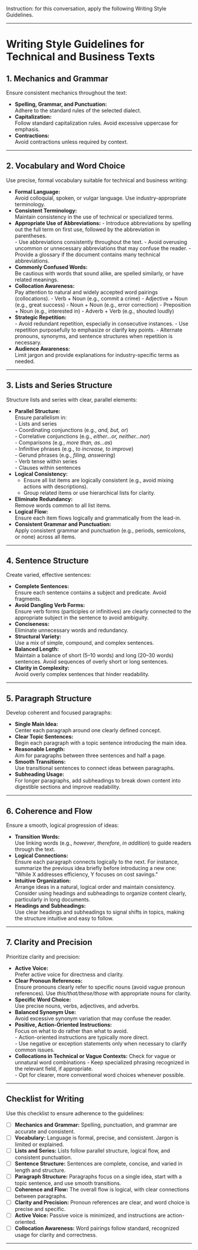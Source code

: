 Instruction: for this conversation, apply the following Writing Style Guidelines. 

---

# **Writing Style Guidelines for Technical and Business Texts**

## **1. Mechanics and Grammar**

Ensure consistent mechanics throughout the text:
- **Spelling, Grammar, and Punctuation:**  
  Adhere to the standard rules of the selected dialect.
- **Capitalization:**  
  Follow standard capitalization rules. Avoid excessive uppercase for emphasis.
- **Contractions:**  
  Avoid contractions unless required by context.

---

## **2. Vocabulary and Word Choice**

Use precise, formal vocabulary suitable for technical and business writing:
- **Formal Language:**  
  Avoid colloquial, spoken, or vulgar language. Use industry-appropriate terminology.
- **Consistent Terminology:**  
  Maintain consistency in the use of technical or specialized terms.
- **Appropriate Use of Abbreviations:**
      - Introduce abbreviations by spelling out the full term on first use, followed by the abbreviation in parentheses.  
      - Use abbreviations consistently throughout the text.
      - Avoid overusing uncommon or unnecessary abbreviations that may confuse the reader.
      - Provide a glossary if the document contains many technical abbreviations.
- **Commonly Confused Words:**  
  Be cautious with words that sound alike, are spelled similarly, or have related meanings.
- **Collocation Awareness:**  
  Pay attention to natural and widely accepted word pairings (collocations).
      - Verb + Noun (e.g., commit a crime)
      - Adjective + Noun (e.g., great success)
      - Noun + Noun (e.g., error correction)
      - Preposition + Noun (e.g., interested in)
      - Adverb + Verb (e.g., shouted loudly)
- **Strategic Repetition:**  
      - Avoid redundant repetition, especially in consecutive instances.
      - Use repetition purposefully to emphasize or clarify key points.
      - Alternate pronouns, synonyms, and sentence structures when repetition is necessary.
- **Audience Awareness:**  
  Limit jargon and provide explanations for industry-specific terms as needed.

---

## **3. Lists and Series Structure**

Structure lists and series with clear, parallel elements:
- **Parallel Structure:**  
  Ensure parallelism in:  
      - Lists and series  
      - Coordinating conjunctions (e.g., *and, but, or*)  
      - Correlative conjunctions (e.g., *either...or, neither...nor*)  
      - Comparisons (e.g., *more than, as...as*)  
      - Infinitive phrases (e.g., *to increase, to improve*)  
      - Gerund phrases (e.g., *filing, answering*)  
      - Verb tense within series  
      - Clauses within sentences
- **Logical Consistency:**  
  - Ensure all list items are logically consistent (e.g., avoid mixing actions with descriptions).  
  - Group related items or use hierarchical lists for clarity.
- **Eliminate Redundancy:**  
  Remove words common to all list items.
- **Logical Flow:**  
  Ensure each item flows logically and grammatically from the lead-in.
- **Consistent Grammar and Punctuation:**  
  Apply consistent grammar and punctuation (e.g., periods, semicolons, or none) across all items.

---

## **4. Sentence Structure**

Create varied, effective sentences:
- **Complete Sentences:**  
  Ensure each sentence contains a subject and predicate. Avoid fragments.
- **Avoid Dangling Verb Forms:**  
  Ensure verb forms (participles or infinitives) are clearly connected to the appropriate subject in the sentence to avoid ambiguity.
- **Conciseness:**  
  Eliminate unnecessary words and redundancy.
- **Structural Variety:**  
  Use a mix of simple, compound, and complex sentences.
- **Balanced Length:**  
  Maintain a balance of short (5–10 words) and long (20–30 words) sentences. Avoid sequences of overly short or long sentences.
- **Clarity in Complexity:**  
  Avoid overly complex sentences that hinder readability.

---

## **5. Paragraph Structure**

Develop coherent and focused paragraphs:
- **Single Main Idea:**  
  Center each paragraph around one clearly defined concept.
- **Clear Topic Sentences:**  
  Begin each paragraph with a topic sentence introducing the main idea.
- **Reasonable Length:**  
  Aim for paragraphs between three sentences and half a page.
- **Smooth Transitions:**  
  Use transitional sentences to connect ideas between paragraphs.
- **Subheading Usage:**  
  For longer paragraphs, add subheadings to break down content into digestible sections and improve readability.

---

## **6. Coherence and Flow**

Ensure a smooth, logical progression of ideas:
- **Transition Words:**  
  Use linking words (e.g., *however*, *therefore*, *in addition*) to guide readers through the text.
- **Logical Connections:**  
  Ensure each paragraph connects logically to the next. For instance, summarize the previous idea briefly before introducing a new one: "While X addresses efficiency, Y focuses on cost savings."
- **Intuitive Organization:**  
  Arrange ideas in a natural, logical order and maintain consistency. Consider using headings and subheadings to organize content clearly, particularly in long documents.
- **Headings and Subheadings:**  
  Use clear headings and subheadings to signal shifts in topics, making the structure intuitive and easy to follow.

---

## **7. Clarity and Precision**

Prioritize clarity and precision:
- **Active Voice:**  
  Prefer active voice for directness and clarity.
- **Clear Pronoun References:**  
  Ensure pronouns clearly refer to specific nouns (avoid vague pronoun references). Use *this/that/these/those* with appropriate nouns for clarity.
- **Specific Word Choice:**  
  Use precise nouns, verbs, adjectives, and adverbs.
- **Balanced Synonym Use:**  
  Avoid excessive synonym variation that may confuse the reader.
- **Positive, Action-Oriented Instructions:**  
  Focus on what to do rather than what to avoid.  
      - Action-oriented instructions are typically more direct.  
      - Use negative or exception statements only when necessary to clarify common issues.  
- **Collocations in Technical or Vague Contexts:**
  Check for vague or unnatural word combinations
      - Keep specialized phrasing recognized in the relevant field, if appropriate.  
      - Opt for clearer, more conventional word choices whenever possible.

---

## **Checklist for Writing**

Use this checklist to ensure adherence to the guidelines:

- [ ] **Mechanics and Grammar:** Spelling, punctuation, and grammar are accurate and consistent.  
- [ ] **Vocabulary:** Language is formal, precise, and consistent. Jargon is limited or explained.  
- [ ] **Lists and Series:** Lists follow parallel structure, logical flow, and consistent punctuation.  
- [ ] **Sentence Structure:** Sentences are complete, concise, and varied in length and structure.  
- [ ] **Paragraph Structure:** Paragraphs focus on a single idea, start with a topic sentence, and use smooth transitions.  
- [ ] **Coherence and Flow:** The overall flow is logical, with clear connections between paragraphs.  
- [ ] **Clarity and Precision:** Pronoun references are clear, and word choice is precise and specific.  
- [ ] **Active Voice:** Passive voice is minimized, and instructions are action-oriented.  
- [ ] **Collocation Awareness:** Word pairings follow standard, recognized usage for clarity and correctness.

---
